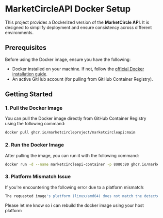 # MarketCircleAPI Docker Setup

This project provides a Dockerized version of the **MarketCircle API**. It is designed to simplify deployment and ensure consistency across different environments.

## Prerequisites

Before using the Docker image, ensure you have the following:

- Docker installed on your machine. If not, follow the [official Docker installation guide](https://docs.docker.com/get-docker/).
- An active GitHub account (for pulling from GitHub Container Registry).

## Getting Started

### 1. **Pull the Docker Image**

You can pull the Docker image directly from GitHub Container Registry using the following command:

```bash
docker pull ghcr.io/marketcircleproject/marketcircleapi:main
```

### 2. **Run the Docker Image**

After pulling the image, you can run it with the following command:

```bash
docker run -d --name marketcircleapi-container -p 8080:80 ghcr.io/marketcircleproject/marketcircleapi:main
```

### 3. **Platform Mismatch Issue**

If you're encountering the following error due to a platform mismatch:

```bash
The requested image's platform (linux/amd64) does not match the detected host platform (linux/arm64/v8)
```

Please let me know so i can rebuild the docker image using your host platform
